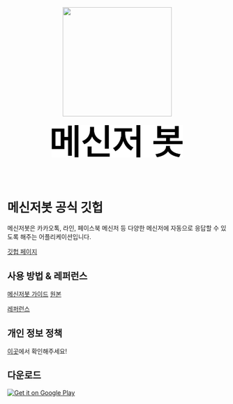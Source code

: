 <p align="center">
  <br><br>
  <img width="250" height="250" src="https://messengerbotteam.github.io/images/logo.png">
  <br><br>
  <picture>
    <source width="300" media="(prefers-color-scheme: dark)" srcset="./title-dark.svg">
    <img width="300" alt="메신저 봇 텍스트" src="./title-light.svg">
  </picture>
  <br><br>
  <br><br>
</p>

# 메신저봇 공식 깃헙

메신저봇은 카카오톡, 라인, 페이스북 메신저 등 다양한 메신저에 자동으로 응답할 수 있도록 해주는 어플리케이션입니다.

[깃헙 페이지](https://messengerbotteam.github.io/)

## 사용 방법 & 레퍼런스
[메신저봇 가이드](https://violet.develope.kr/entry/메신저봇-가이드)
[원본](https://deviolet.tistory.com/entry/메신저봇-가이드)

[레퍼런스](https://violetxf.gitbook.io/messengerbot)

## 개인 정보 정책
[이곳](https://messengerbotteam.github.io/posts/privacy-policy.html)에서 확인해주세요!

## 다운로드
[<img alt="Get it on Google Play" src="https://play.google.com/intl/en_us/badges/static/images/badges/en_badge_web_generic.png" width="30%">](https://play.google.com/store/apps/details?id=com.xfl.msgbot)
